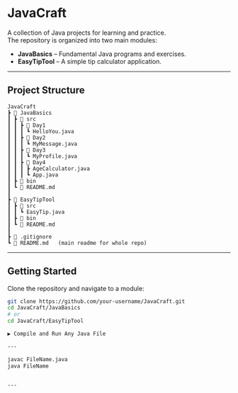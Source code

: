# JavaCraft

A collection of Java projects for learning and practice.  
The repository is organized into two main modules:

- **JavaBasics** – Fundamental Java programs and exercises.  
- **EasyTipTool** – A simple tip calculator application.

---

## Project Structure

```
JavaCraft
┣ 📂 JavaBasics
┃ ┣ 📂 src
┃ ┃ ┣ 📂 Day1
┃ ┃ ┃ ┗ HelloYou.java
┃ ┃ ┣ 📂 Day2
┃ ┃ ┃ ┗ MyMessage.java
┃ ┃ ┣ 📂 Day3
┃ ┃ ┃ ┗ MyProfile.java
┃ ┃ ┣ 📂 Day4
┃ ┃ ┃ ┣ AgeCalculator.java
┃ ┃ ┃ ┗ App.java
┃ ┣ 📂 bin
┃ ┗ 📜 README.md
┃
┣ 📂 EasyTipTool
┃ ┣ 📂 src
┃ ┃ ┗ EasyTip.java
┃ ┣ 📂 bin
┃ ┗ 📜 README.md
┃
┣ 📜 .gitignore
┗ 📜 README.md   (main readme for whole repo)
```

---

## Getting Started

Clone the repository and navigate to a module:

```bash
git clone https://github.com/your-username/JavaCraft.git
cd JavaCraft/JavaBasics
# or
cd JavaCraft/EasyTipTool

▶️ Compile and Run Any Java File

---

javac FileName.java
java FileName


---
